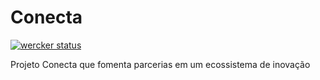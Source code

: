 # Conecta

[![wercker status](https://app.wercker.com/status/a63242f5c5cee0e75044f6895689a927/m/master "wercker status")](https://app.wercker.com/project/byKey/a63242f5c5cee0e75044f6895689a927)  

Projeto Conecta que fomenta parcerias em um ecossistema de inovação
